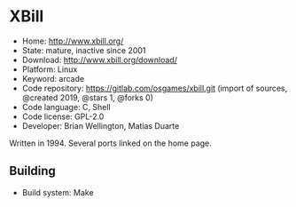 # XBill

- Home: http://www.xbill.org/
- State: mature, inactive since 2001
- Download: http://www.xbill.org/download/
- Platform: Linux
- Keyword: arcade
- Code repository: https://gitlab.com/osgames/xbill.git (import of sources, @created 2019, @stars 1, @forks 0)
- Code language: C, Shell
- Code license: GPL-2.0
- Developer: Brian Wellington, Matias Duarte

Written in 1994. Several ports linked on the home page.

## Building

- Build system: Make
